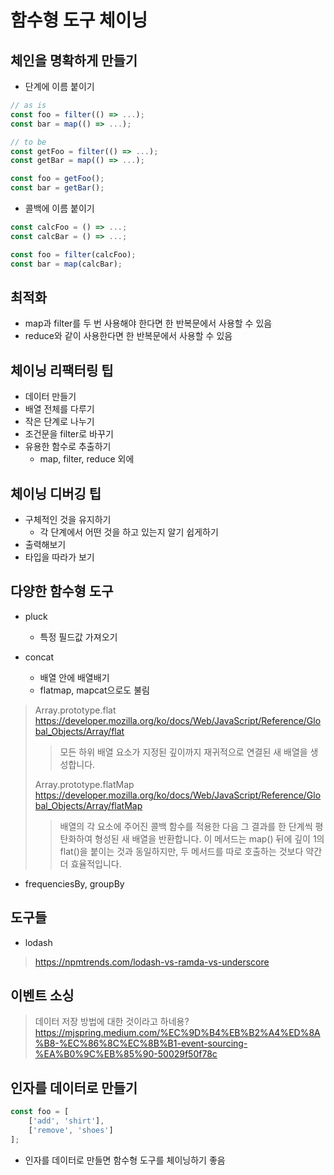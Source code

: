 # 함수형 도구 체이닝

## 체인을 명확하게 만들기

* 단계에 이름 붙이기

```js
// as is
const foo = filter(() => ...);
const bar = map(() => ...);

// to be
const getFoo = filter(() => ...);
const getBar = map(() => ...);

const foo = getFoo();
const bar = getBar();
```

* 콜백에 이름 붙이기

```js
const calcFoo = () => ...;
const calcBar = () => ...;

const foo = filter(calcFoo);
const bar = map(calcBar);
```

## 최적화

* map과 filter를 두 번 사용해야 한다면 한 반복문에서 사용할 수 있음
* reduce와 같이 사용한다면 한 반복문에서 사용할 수 있음

## 체이닝 리팩터링 팁

* 데이터 만들기
* 배열 전체를 다루기
* 작은 단계로 나누기
* 조건문을 filter로 바꾸기
* 유용한 함수로 추출하기
  + map, filter, reduce 외에

## 체이닝 디버깅 팁

* 구체적인 것을 유지하기
  + 각 단계에서 어떤 것을 하고 있는지 알기 쉽게하기
* 출력해보기
* 타입을 따라가 보기

## 다양한 함수형 도구

* pluck
  + 특정 필드값 가져오기

* concat
  + 배열 안에 배열배기
  + flatmap, mapcat으로도 불림

> Array.prototype.flat https://developer.mozilla.org/ko/docs/Web/JavaScript/Reference/Global_Objects/Array/flat
> > 모든 하위 배열 요소가 지정된 깊이까지 재귀적으로 연결된 새 배열을 생성합니다.
>
> Array.prototype.flatMap https://developer.mozilla.org/ko/docs/Web/JavaScript/Reference/Global_Objects/Array/flatMap
> > 배열의 각 요소에 주어진 콜백 함수를 적용한 다음 그 결과를 한 단계씩 평탄화하여 형성된 새 배열을 반환합니다. 이 메서드는 map() 뒤에 깊이 1의 flat()을 붙이는 것과 동일하지만, 두 메서드를 따로 호출하는 것보다 약간 더 효율적입니다.

* frequenciesBy, groupBy

## 도구들

* lodash

> https://npmtrends.com/lodash-vs-ramda-vs-underscore

## 이벤트 소싱

> 데이터 저장 방법에 대한 것이라고 하네용?
> https://mjspring.medium.com/%EC%9D%B4%EB%B2%A4%ED%8A%B8-%EC%86%8C%EC%8B%B1-event-sourcing-%EA%B0%9C%EB%85%90-50029f50f78c

## 인자를 데이터로 만들기

```js
const foo = [
    ['add', 'shirt'],
    ['remove', 'shoes']
];
```

* 인자를 데이터로 만들면 함수형 도구를 체이닝하기 좋음

